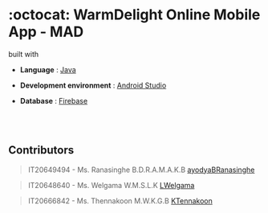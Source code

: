 # :octocat: WarmDelight Online Mobile App - MAD 


built with

- **Language** : [Java](https://www.java.com/en/)
 
- **Development environment** : [Android Studio](https://developer.android.com/studio?gclid=Cj0KCQjwg_iTBhDrARIsAD3Ib5iFGK5T-z4xS83MlWpBnqbbsrPKwz0L55xyAGOaEDpdoSAbjgIHCZ0aAi3GEALw_wcB&gclsrc=aw.ds)
 
- **Database** : [Firebase](https://firebase.google.com/?gclid=Cj0KCQjwg_iTBhDrARIsAD3Ib5iexlMgK1Dg3bwDbp4Q4SyshtuLH2yqLEg7WHn2w_eXIIBqNn-KL2caAtbWEALw_wcB&gclsrc=aw.ds)

<br/>
<br/>


 ## Contributors

> IT20649494 - Ms. Ranasinghe B.D.R.A.M.A.K.B [ayodyaBRanasinghe](https://github.com/ayodyaBRanasinghe)

> IT20648640 - Ms. Welgama W.M.S.L.K [LWelgama](https://github.com/LWelgama)

> IT20666842 - Ms. Thennakoon M.W.K.G.B [KTennakoon](https://github.com/KTennakoon)
